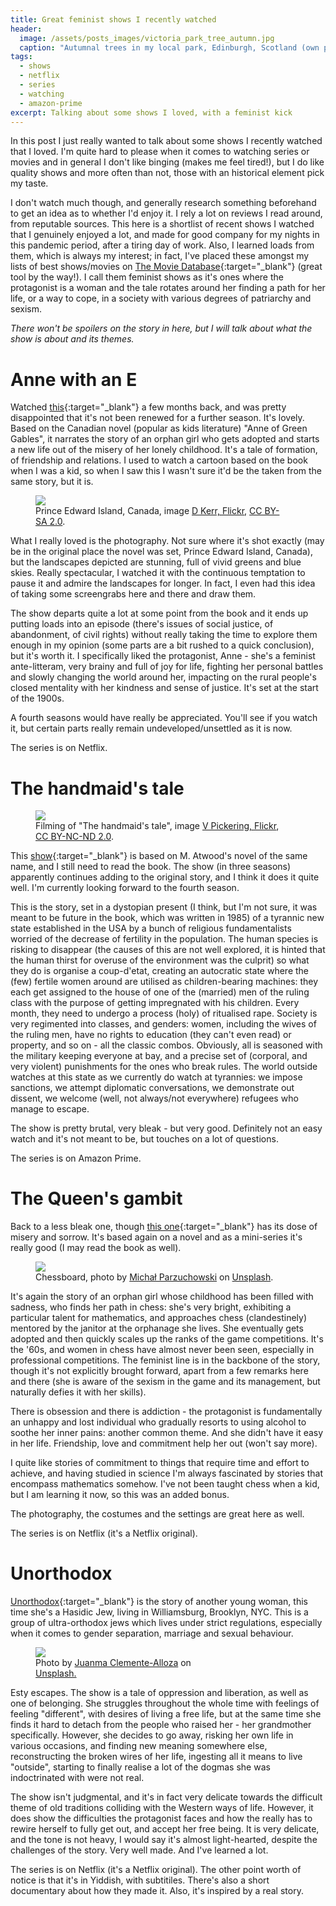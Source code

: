 ```yaml
---
title: Great feminist shows I recently watched
header:
  image: /assets/posts_images/victoria_park_tree_autumn.jpg
  caption: "Autumnal trees in my local park, Edinburgh, Scotland (own photo)."
tags:
  - shows
  - netflix
  - series
  - watching
  - amazon-prime
excerpt: Talking about some shows I loved, with a feminist kick
---
```


In this post I just really wanted to talk about some shows I recently watched that I loved. I'm quite hard to please when it comes to watching series or movies and in general I don't like binging (makes me feel tired!), but I do like quality shows and more often than not, those with an historical element pick my taste.

I don't watch much though, and generally research something beforehand to get an idea as to whether I'd enjoy it. I rely a lot on reviews I read around, from reputable sources. This here is a shortlist of recent shows I watched that I genuinely enjoyed a lot, and made for good company for my nights in this pandemic period, after a tiring day of work. Also, I learned loads from them, which is always my interest; in fact, I've placed these amongst my lists of best shows/movies on [The Movie Database](https://www.themoviedb.org/u/martina.physics/lists){:target="_blank"} (great tool by the way!). I call them feminist shows as it's ones where the protagonist is a woman and the tale rotates around her finding a path for her life, or a way to cope, in a society with various degrees of patriarchy and sexism.

_There won't be spoilers on the story in here, but I will talk about what the show is about and its themes._

# Anne with an E

Watched [this](https://www.themoviedb.org/tv/70785-anne){:target="_blank"} a few months back, and was pretty disappointed that it's not been renewed for a further season. It's lovely. Based on the Canadian novel (popular as kids literature) "Anne of Green Gables", it narrates the story of an orphan girl who gets adopted and starts a new life out of the misery of her lonely childhood. It's a tale of formation, of friendship and relations.
I used to watch a cartoon based on the book when I was a kid, so when I saw this I wasn't sure it'd be the taken from the same story, but it is.

<figure class="align-right" style="width: 400px">
  <img src="{{ site.url }}{{site.posts_images_path}}prince_edward_island.jpg">
  <figcaption>Prince Edward Island, Canada, image <a target="_blank" href="https://www.flickr.com/photos/dougtone/8093413042">D Kerr, Flickr</a>, <a target="_blank" href="https://creativecommons.org/licenses/by-sa/2.0/">CC BY-SA 2.0</a>.</figcaption>
</figure>

What I really loved is the photography. Not sure where it's shot exactly (may be in the original place the novel was set, Prince Edward Island, Canada), but the landscapes depicted are stunning, full of vivid greens and blue skies. Really spectacular, I watched it with the continuous temptation to pause it and admire the landscapes for longer. In fact, I even had this idea of taking some screengrabs here and there and draw them.

The show departs quite a lot at some point from the book and it ends up putting loads into an episode (there's issues of social justice, of abandonment, of civil rights) without really taking the time to explore them enough in my opinion (some parts are a bit rushed to a quick conclusion), but it's worth it. I specifically liked the protagonist, Anne - she's a feminist ante-litteram, very brainy and full of joy for life, fighting her personal battles and slowly changing the world around her, impacting on the rural people's closed mentality with her kindness and sense of justice. It's set at the start of the 1900s.

A fourth seasons would have really be appreciated. You'll see if you watch it, but certain parts really remain undeveloped/unsettled as it is now.

The series is on Netflix.

# The handmaid's tale

<figure class="align-left" style="width: 400px">
  <img src="{{ site.url }}{{site.posts_images_path}}handmaids_tale.jpg">
  <figcaption>Filming of "The handmaid's tale", image <a target="_blank" href="https://www.flickr.com/photos/vpickering/32171601077">V Pickering, Flickr</a>, <a target="_blank" href="https://creativecommons.org/licenses/by-nc-nd/2.0/">CC BY-NC-ND 2.0</a>.</figcaption>
</figure>

This [show](https://www.themoviedb.org/tv/69478-the-handmaid-s-tale){:target="_blank"} is based on M. Atwood's novel of the same name, and I still need to read the book. The show (in three seasons) apparently continues adding to the original story, and I think it does it quite well. I'm currently looking forward to the fourth season.

This is the story, set in a dystopian present (I think, but I'm not sure, it was meant to be future in the book, which was written in 1985) of a tyrannic new state established in the USA by a bunch of religious fundamentalists worried of the decrease of fertility in the population. The human species is risking to disappear (the causes of this are not well explored, it is hinted that the human thirst for overuse of the environment was the culprit) so what they do is organise a coup-d'etat, creating an autocratic state where the (few) fertile women around are utilised as children-bearing machines: they each get assigned to the house of one of the (married) men of the ruling class with the purpose of getting impregnated with his children. Every month, they need to undergo a process (holy) of ritualised rape. Society is very regimented into classes, and genders: women, including the wives of the ruling men, have no rights to education (they can't even read) or property, and so on - all the classic combos. Obviously, all is seasoned with the military keeping everyone at bay, and a precise set of (corporal, and very violent) punishments for the ones who break rules. The world outside watches at this state as we currently do watch at tyrannies: we impose sanctions, we attempt diplomatic conversations, we demonstrate out dissent, we welcome (well, not always/not everywhere) refugees who manage to escape.

The show is pretty brutal, very bleak - but very good. Definitely not an easy watch and it's not meant to be, but touches on a lot of questions.

The series is on Amazon Prime.

# The Queen's gambit

Back to a less bleak one, though [this one](https://www.themoviedb.org/tv/87739-the-queen-s-gambit){:target="_blank"} has its dose of misery and sorrow. It's based again on a novel and as a mini-series it's really good (I may read the book as well).

<figure class="align-right" style="width: 400px">
  <img src="{{ site.url }}{{site.posts_images_path}}chess.jpg">
  <figcaption>Chessboard, photo by <a target="_blank" href="https://unsplash.com/@mparzuchowski?utm_source=unsplash&amp;utm_medium=referral&amp;utm_content=creditCopyText">Michał Parzuchowski</a> on <a target="_blank" href="https://unsplash.com/s/photos/chess-queen?utm_source=unsplash&amp;utm_medium=referral&amp;utm_content=creditCopyText">Unsplash</a>.</figcaption>
</figure>

It's again the story of an orphan girl whose childhood has been filled with sadness, who finds her path in chess: she's very bright, exhibiting a particular talent for mathematics, and approaches chess (clandestinely) mentored by the janitor at the orphanage she lives. She eventually gets adopted and then quickly scales up the ranks of the game competitions. It's the '60s, and women in chess have almost never been seen, especially in professional competitions. The feminist line is in the backbone of the story, though it's not explicitly brought forward, apart from a few remarks here and there (she is aware of the sexism in the game and its management, but naturally defies it with her skills).

There is obsession and there is addiction - the protagonist is fundamentally an unhappy and lost individual who gradually resorts to using alcohol to soothe her inner pains: another common theme. And she didn't have it easy in her life. Friendship, love and commitment help her out (won't say more).

I quite like stories of commitment to things that require time and effort to achieve, and having studied in science I'm always fascinated by stories that encompass mathematics somehow. I've not been taught chess when a kid, but I am learning it now, so this was an added bonus.

The photography, the costumes and the settings are great here as well.

The series is on Netflix (it's a Netflix original).

# Unorthodox

[Unorthodox](https://www.themoviedb.org/tv/99581-unorthodox){:target="_blank"} is the story of another young woman, this time she's a Hasidic Jew, living in Williamsburg, Brooklyn, NYC. This is a group of ultra-orthodox jews which lives under strict regulations, especially when it comes to gender separation, marriage and sexual behaviour.

<figure class="align-left" style="width: 300px">
  <img src="{{ site.url }}{{site.posts_images_path}}ultraorthodox_jews.jpg">
  <figcaption><span>Photo by <a target="_blank" href="https://unsplash.com/@juanmacllas?utm_source=unsplash&amp;utm_medium=referral&amp;utm_content=creditCopyText">Juanma Clemente-Alloza</a> on <a target="_blank" href="https://unsplash.com/s/photos/heredi-jews?utm_source=unsplash&amp;utm_medium=referral&amp;utm_content=creditCopyText">Unsplash.</a></span></figcaption>
</figure>

Esty escapes. The show is a tale of oppression and liberation, as well as one of belonging. She struggles throughout the whole time with feelings of feeling "different", with desires of living a free life, but at the same time she finds it hard to detach from the people who raised her - her grandmother specifically. However, she decides to go away, risking her own life in various occasions, and finding new meaning somewhere else, reconstructing the broken wires of her life, ingesting all it means to live "outside", starting to finally realise a lot of the dogmas she was indoctrinated with were not real.

The show isn't judgmental, and it's in fact very delicate towards the difficult theme of old traditions colliding with the Western ways of life. However, it does show the difficulties the protagonist faces and how the really has to rewire herself to fully get out, and accept her free being. It is very delicate, and the tone is not heavy, I would say it's almost light-hearted, despite the challenges of the story. Very well made. And I've learned a lot.

The series is on Netflix (it's a Netflix original). The other point worth of notice is that it's in Yiddish, with subtitiles. There's also a short documentary about how they made it. Also, it's inspired by a real story.
